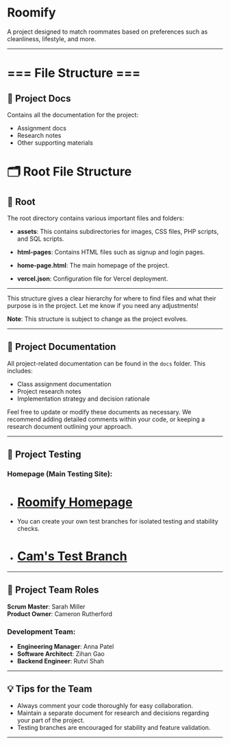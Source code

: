 # Roomify

A project designed to match roommates based on preferences such as cleanliness, lifestyle, and more.

---
# **=== File Structure ===**

## 📂 **Project Docs**
Contains all the documentation for the project:
- Assignment docs
- Research notes
- Other supporting materials
  
# 🗂 **Root File Structure**

## 📂 **Root**
The root directory contains various important files and folders:

- **assets**: This contains subdirectories for images, CSS files, PHP scripts, and SQL scripts.
  
- **html-pages**: Contains HTML files such as signup and login pages.
  
- **home-page.html**: The main homepage of the project.
  
- **vercel.json**: Configuration file for Vercel deployment.

---

This structure gives a clear hierarchy for where to find files and what their purpose is in the project. Let me know if you need any adjustments!


**Note**: This structure is subject to change as the project evolves.

---

## 📄 Project Documentation

All project-related documentation can be found in the `docs` folder. This includes:
- Class assignment documentation
- Project research notes
- Implementation strategy and decision rationale

Feel free to update or modify these documents as necessary. We recommend adding detailed comments within your code, or keeping a research document outlining your approach.

---

## 🧪 Project Testing

### Homepage (Main Testing Site):
- # [Roomify Homepage](https://roomify-main.vercel.app/)

- You can create your own test branches for isolated testing and stability checks.
- # [**Cam's Test Branch**](https://roomifytest.vercel.app/)
---

## 🚀 Project Team Roles

**Scrum Master**: Sarah Miller  
**Product Owner**: Cameron Rutherford

### Development Team:

- **Engineering Manager**: Anna Patel
- **Software Architect**: Zihan Gao
- **Backend Engineer**: Rutvi Shah

---

## 💡 Tips for the Team

- Always comment your code thoroughly for easy collaboration.
- Maintain a separate document for research and decisions regarding your part of the project.
- Testing branches are encouraged for stability and feature validation.

---
